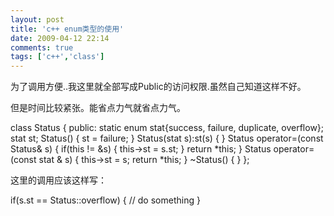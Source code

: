 ```yaml
---
layout: post
title: 'c++ enum类型的使用'
date: 2009-04-12 22:14
comments: true
tags: ['c++','class']
---
```


为了调用方便..我这里就全部写成Public的访问权限.虽然自己知道这样不好。

但是时间比较紧张。能省点力气就省点力气。

class Status { public: static enum stat{success, failure, duplicate,
overflow}; stat st; Status() { st = failure; } Status(stat s):st(s) { } Status
operator=(const Status& s) { if(this != &s) { this->st = s.st; } return *this;
} Status operator=(const stat & s) { this->st = s; return *this; } ~Status() {
} };

这里的调用应该这样写：

if(s.st == Status::overflow) { // do something }

